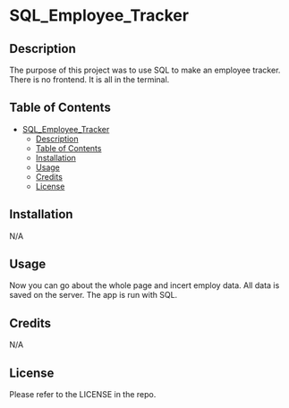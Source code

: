 # SQL_Employee_Tracker

## Description

The purpose of this project was to use SQL to make an employee tracker. There is no frontend. It is all in the terminal.

## Table of Contents

- [SQL\_Employee\_Tracker](#sql_employee_tracker)
  - [Description](#description)
  - [Table of Contents](#table-of-contents)
  - [Installation](#installation)
  - [Usage](#usage)
  - [Credits](#credits)
  - [License](#license)

## Installation

N/A

## Usage

Now you can go about the whole page and incert employ data. All data is saved on the server. The app is run with SQL.

## Credits

N/A

## License

Please refer to the LICENSE in the repo.
